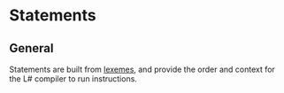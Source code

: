 # Statements

## General
Statements are built from [lexemes](lexemes.md), and provide the order and context for the L# compiler to run instructions.